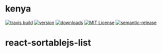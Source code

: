 # kenya

[![travis build](https://img.shields.io/travis/gaithoben/kenya.svg?style=flat-square)](https://travis-ci.org/gaithoben/kenya)
[![version](https://img.shields.io/npm/v/kenya.svg?style=flat-square)](http://npm.im/kenya)
[![downloads](https://img.shields.io/npm/dm/kenya.svg?style=flat-square)](http://npm-stat.com/charts.html?package=kenya&from=2015-08-01)
[![MIT License](https://img.shields.io/npm/l/kenya.svg?style=flat-square)](http://opensource.org/licenses/MIT)
[![semantic-release](https://img.shields.io/badge/%20%20%F0%9F%93%A6%F0%9F%9A%80-semantic--release-e10079.svg?style=flat-square)](https://github.com/semantic-release/semantic-release)

# react-sortablejs-list
